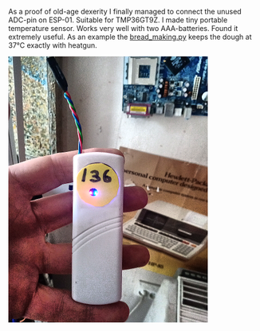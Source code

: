 As a proof of old-age dexerity I finally managed to connect the unused ADC-pin on ESP-01.
Suitable for TMP36GT9Z. I made tiny portable temperature sensor.
Works very well with two AAA-batteries. Found it extremely useful. As an example
the <a href=bread_making.py>bread_making.py</a> keeps the dough at 37°C exactly with heatgun.

<img src = kuva.png >
